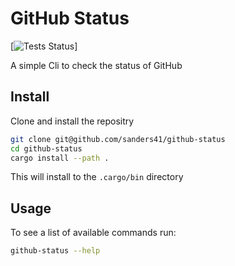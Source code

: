 # GitHub Status

[![Tests Status](https://github.com/sanders41/github-status/workflows/Testing/badge.svg?branch=main&event=push)]

A simple Cli to check the status of GitHub

## Install

Clone and install the repositry

```sh
git clone git@github.com/sanders41/github-status
cd github-status
cargo install --path .
```

This will install to the `.cargo/bin` directory


## Usage

To see a list of available commands run:

```sh
github-status --help
```

